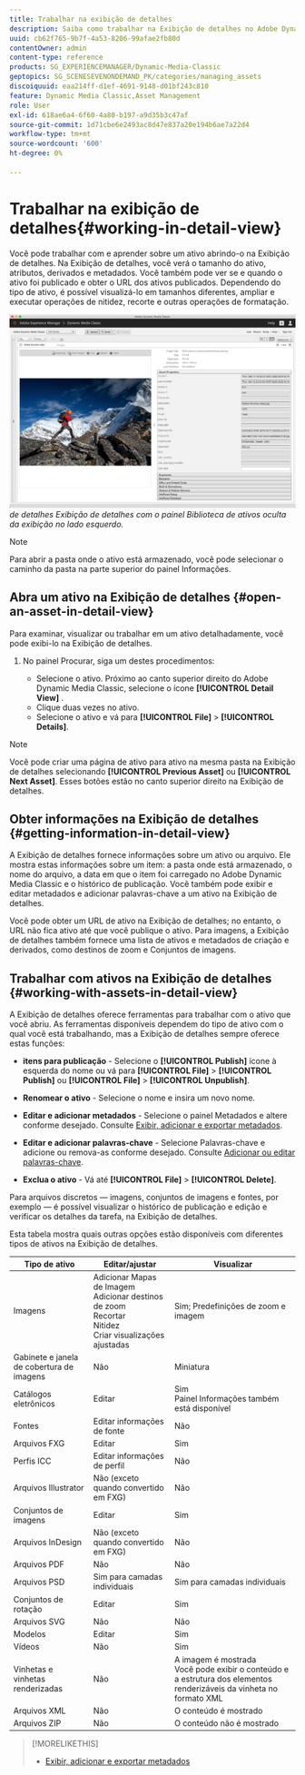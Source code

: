 ```yaml
---
title: Trabalhar na exibição de detalhes
description: Saiba como trabalhar na Exibição de detalhes no Adobe Dynamic Media Classic.
uuid: cb62f765-9b7f-4a53-8206-99afae2fb80d
contentOwner: admin
content-type: reference
products: SG_EXPERIENCEMANAGER/Dynamic-Media-Classic
geptopics: SG_SCENESEVENONDEMAND_PK/categories/managing_assets
discoiquuid: eaa214ff-d1ef-4691-9148-d01bf243c810
feature: Dynamic Media Classic,Asset Management
role: User
exl-id: 618ae6a4-6f60-4a80-b197-a9d35b3c47af
source-git-commit: 1d71cbe6e2493ac8d47e837a20e194b6ae7a22d4
workflow-type: tm+mt
source-wordcount: '600'
ht-degree: 0%

---
```


# Trabalhar na exibição de detalhes{#working-in-detail-view}

Você pode trabalhar com e aprender sobre um ativo abrindo-o na Exibição de detalhes. Na Exibição de detalhes, você verá o tamanho do ativo, atributos, derivados e metadados. Você também pode ver se e quando o ativo foi publicado e obter o URL dos ativos publicados. Dependendo do tipo de ativo, é possível visualizá-lo em tamanhos diferentes, ampliar e executar operações de nitidez, recorte e outras operações de formatação.

<!-- 

Comment Type: remark
Last Modified By: Rick Brough (rbrough@adobe.com)
Last Modified Date: 2018-06-14T13:52:46.623-0400

<p>as_detail_view_popup.png found in Downloads on local in folder "scene7-images"</p>

 -->

![Exibição ](/help/assets/image_0.img.png)
*de detalhes Exibição de detalhes com o painel Biblioteca de ativos oculta da exibição no lado esquerdo.*

>[!NOTE]
>
>Para abrir a pasta onde o ativo está armazenado, você pode selecionar o caminho da pasta na parte superior do painel Informações.

## Abra um ativo na Exibição de detalhes {#open-an-asset-in-detail-view}

Para examinar, visualizar ou trabalhar em um ativo detalhadamente, você pode exibi-lo na Exibição de detalhes.

1. No painel Procurar, siga um destes procedimentos:

   * Selecione o ativo. Próximo ao canto superior direito do Adobe Dynamic Media Classic, selecione o ícone **[!UICONTROL Detail View]** .
   * Clique duas vezes no ativo.
   * Selecione o ativo e vá para **[!UICONTROL File]** > **[!UICONTROL Details]**.

>[!NOTE]
>
>Você pode criar uma página de ativo para ativo na mesma pasta na Exibição de detalhes selecionando **[!UICONTROL Previous Asset]** ou **[!UICONTROL Next Asset]**. Esses botões estão no canto superior direito na Exibição de detalhes.

## Obter informações na Exibição de detalhes {#getting-information-in-detail-view}

A Exibição de detalhes fornece informações sobre um ativo ou arquivo. Ele mostra estas informações sobre um item: a pasta onde está armazenado, o nome do arquivo, a data em que o item foi carregado no Adobe Dynamic Media Classic e o histórico de publicação. Você também pode exibir e editar metadados e adicionar palavras-chave a um ativo na Exibição de detalhes.

Você pode obter um URL de ativo na Exibição de detalhes; no entanto, o URL não fica ativo até que você publique o ativo. Para imagens, a Exibição de detalhes também fornece uma lista de ativos e metadados de criação e derivados, como destinos de zoom e Conjuntos de imagens.

## Trabalhar com ativos na Exibição de detalhes {#working-with-assets-in-detail-view}

A Exibição de detalhes oferece ferramentas para trabalhar com o ativo que você abriu. As ferramentas disponíveis dependem do tipo de ativo com o qual você está trabalhando, mas a Exibição de detalhes sempre oferece estas funções:

* **itens para publicação**  - Selecione o  **[!UICONTROL Publish]** ícone à esquerda do nome ou vá para  **[!UICONTROL File]** >  **[!UICONTROL Publish]** ou  **[!UICONTROL File]** >  **[!UICONTROL Unpublish]**.

* **Renomear o ativo**  - Selecione o nome e insira um novo nome.

* **Editar e adicionar metadados**  - Selecione o painel Metadados e altere conforme desejado. Consulte [Exibir, adicionar e exportar metadados](/help/viewing-adding-exporting-metadata.md).

* **Editar e adicionar palavras-chave**  - Selecione Palavras-chave e adicione ou remova-as conforme desejado. Consulte [Adicionar ou editar palavras-chave](/help/viewing-adding-exporting-metadata.md).

* **Exclua o ativo**  - Vá até  **[!UICONTROL File]** >  **[!UICONTROL Delete]**.

Para arquivos discretos — imagens, conjuntos de imagens e fontes, por exemplo — é possível visualizar o histórico de publicação e edição e verificar os detalhes da tarefa, na Exibição de detalhes.

Esta tabela mostra quais outras opções estão disponíveis com diferentes tipos de ativos na Exibição de detalhes.

| Tipo de ativo | Editar/ajustar | Visualizar |
| --- | --- | --- |
| Imagens | Adicionar Mapas de Imagem<br>Adicionar destinos de zoom<br>Recortar<br>Nitidez<br>Criar visualizações ajustadas | Sim; Predefinições de zoom e imagem |
| Gabinete e janela de cobertura de imagens | Não | Miniatura |
| Catálogos eletrônicos | Editar | Sim<br>Painel Informações também está disponível |
| Fontes | Editar informações de fonte | Não |
| Arquivos FXG | Editar | Sim |
| Perfis ICC | Editar informações de perfil | Não |
| Arquivos Illustrator | Não (exceto quando convertido em FXG) | Não |
| Conjuntos de imagens | Editar | Sim |
| Arquivos InDesign | Não (exceto quando convertido em FXG) | Não |
| Arquivos PDF | Não | Não |
| Arquivos PSD | Sim para camadas individuais | Sim para camadas individuais |
| Conjuntos de rotação | Editar | Sim |
| Arquivos SVG | Não | Não |
| Modelos | Editar | Sim |
| Vídeos | Não | Sim |
| Vinhetas e vinhetas renderizadas | Não | A imagem é mostrada<br>Você pode exibir o conteúdo e a estrutura dos elementos renderizáveis da vinheta no formato XML |
| Arquivos XML | Não | O conteúdo é mostrado |
| Arquivos ZIP | Não | O conteúdo não é mostrado |

>[!MORELIKETHIS]
>
>* [Exibir, adicionar e exportar metadados](viewing-adding-exporting-metadata.md#viewing_adding_and_exporting_metadata)

